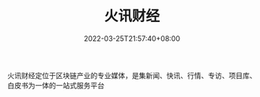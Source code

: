 ﻿---
weight: 
title: "火讯财经"
description: "火讯财经定位于区块链产业的专业媒体，是集新闻、快讯、行情、专访、项目库、白皮书为一体的一站式服务平台"
date: 2022-03-25T21:57:40+08:00
lastmod: 2022-03-25T16:45:40+08:00
draft: false
authors: ["Metabd"]
featuredImage: "huoxuncaijing.jpg"
link: ""
tags: ["元宇宙资讯","火讯财经"]
categories: ["navigation"]
navigation: ["元宇宙资讯"]
lightgallery: true
toc: true
pinned: false
recommend: false
recommend1: false
---
火讯财经定位于区块链产业的专业媒体，是集新闻、快讯、行情、专访、项目库、白皮书为一体的一站式服务平台
